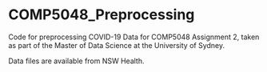# COMP5048_Preprocessing
Code for preprocessing COVID-19 Data for COMP5048 Assignment 2, taken as part of the Master of Data Science at the University of Sydney.

Data files are available from NSW Health.

